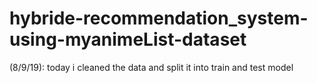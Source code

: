 # hybride-recommendation_system-using-myanimeList-dataset
(8/9/19): today i  cleaned the data and split it into train and test model
